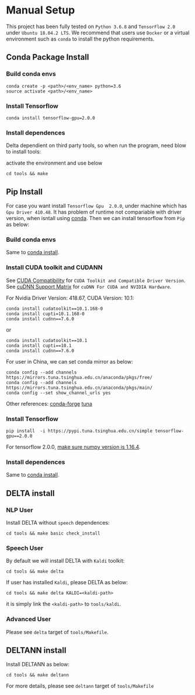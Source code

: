 # Manual Setup

This project has been fully tested on `Python 3.6.8` and  `TensorFlow 2.0` under `Ubuntu 18.04.2 LTS`.
We recommend that users use `Docker` or a virtual environment such as `conda` to install the python requirements.

## Conda Package Install 

### Build conda envs

```shell
conda create -p <path>/<env_name> python=3.6
source activate <path>/<env_name>
```

### Install Tensorflow

```shell
conda install tensorflow-gpu=2.0.0
```

### Install dependences

Delta dependient on third party tools, so when run the program, need blow to install tools:

activate the environment and use below

```shell
cd tools && make
```

##  Pip Install

For case you want install `Tensorflow Gpu  2.0.0`, under machine which has `Gpu Driver 410.48`.
It has problem of runtime not compariable with driver version, when isntall using [conda](#conda-package-install).
Then we can install tensorflow from `Pip` as below:

### Build conda envs

Same to [conda install](#conda-package-install).

### Install CUDA toolkit and CUDANN

See [CUDA Compatibility](https://docs.nvidia.com/deploy/cuda-compatibility/) for `CUDA Toolkit and Compatible Driver Version`.
See [cuDNN Support Matrix](https://docs.nvidia.com/deeplearning/sdk/cudnn-support-matrix/index.html) for `cuDNN For CUDA and NVIDIA Hardware`.

For Nvidia Driver Version: 418.67, CUDA Version: 10.1:
```shell
conda install cudatoolkit==10.1.168-0
conda install cupti=10.1.168-0
conda install cudnn==7.6.0
```

or 
```shell
conda install cudatoolkit==10.1
conda install cupti==10.1
conda install cudnn==7.6.0
```

For user in China, we can set conda mirror as below:

```shell
conda config --add channels https://mirrors.tuna.tsinghua.edu.cn/anaconda/pkgs/free/
conda config --add channels https://mirrors.tuna.tsinghua.edu.cn/anaconda/pkgs/main/
conda config --set show_channel_urls yes
```

Other references:
[conda-forge](https://github.com/conda-forge/conda-forge.github.io/issues/687)
[tuna](https://github.com/tuna/issues/issues/507)


### Install Tensorflow

```shell
pip install  -i https://pypi.tuna.tsinghua.edu.cn/simple tensorflow-gpu==2.0.0
```

For tensorflow 2.0.0, [make sure numpy version is 1.16.4](https://github.com/tensorflow/tensorflow/issues/31249).

### Install dependences

Same to [conda install](#conda-package-install).



## DELTA install

### NLP User

Install DELTA without `speech` dependences:

```shell
cd tools && make basic check_install

```


### Speech User

By default we will install DELTA with `Kaldi` toolkit:

```shell
cd tools && make delta
```

If user has installed `Kaldi`, please DELTA as below:

```shell
cd tools && make delta KALDI=<kaldi-path>
```

it is simply link the `<kaldi-path>` to `tools/kaldi`.

### Advanced User

Please see `delta` target of `tools/Makefile`.


## DELTANN install

Install DELTANN as below:

```
cd tools && make deltann
```

For more details, please see `deltann` target of `tools/Makefile`


